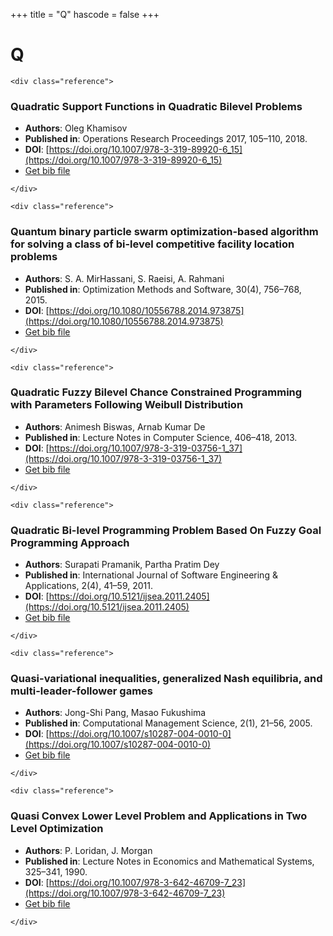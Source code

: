 <!--
File generated by bibs-to-md.jl
-->
+++
title = "Q"
hascode = false
+++

# Q
~~~
<div class="reference">
~~~
### Quadratic Support Functions in Quadratic Bilevel Problems
- **Authors**: Oleg Khamisov
- **Published in**: Operations Research Proceedings 2017, 105–110, 2018.
- **DOI**: [https://doi.org/10.1007/978-3-319-89920-6_15](https://doi.org/10.1007/978-3-319-89920-6_15)
- [Get bib file](/bib-files/Q/Khamisov_2018_64.bib)
~~~
</div>
~~~
~~~
<div class="reference">
~~~
### Quantum binary particle swarm optimization-based algorithm for solving a class of bi-level competitive facility location problems
- **Authors**: S. A. MirHassani, S. Raeisi, A. Rahmani
- **Published in**: Optimization Methods and Software, 30(4), 756–768, 2015.
- **DOI**: [https://doi.org/10.1080/10556788.2014.973875](https://doi.org/10.1080/10556788.2014.973875)
- [Get bib file](/bib-files/Q/MirHassani_2015_239.bib)
~~~
</div>
~~~
~~~
<div class="reference">
~~~
### Quadratic Fuzzy Bilevel Chance Constrained Programming with Parameters Following Weibull Distribution
- **Authors**: Animesh Biswas, Arnab Kumar De
- **Published in**: Lecture Notes in Computer Science, 406–418, 2013.
- **DOI**: [https://doi.org/10.1007/978-3-319-03756-1_37](https://doi.org/10.1007/978-3-319-03756-1_37)
- [Get bib file](/bib-files/Q/Biswas_2013_185.bib)
~~~
</div>
~~~
~~~
<div class="reference">
~~~
### Quadratic Bi-level Programming Problem Based On Fuzzy Goal Programming Approach
- **Authors**: Surapati Pramanik, Partha Pratim Dey
- **Published in**: International Journal of Software Engineering & Applications, 2(4), 41–59, 2011.
- **DOI**: [https://doi.org/10.5121/ijsea.2011.2405](https://doi.org/10.5121/ijsea.2011.2405)
- [Get bib file](/bib-files/Q/Pramanik_2011_46.bib)
~~~
</div>
~~~
~~~
<div class="reference">
~~~
### Quasi-variational inequalities, generalized Nash equilibria, and multi-leader-follower games
- **Authors**: Jong-Shi Pang, Masao Fukushima
- **Published in**: Computational Management Science, 2(1), 21–56, 2005.
- **DOI**: [https://doi.org/10.1007/s10287-004-0010-0](https://doi.org/10.1007/s10287-004-0010-0)
- [Get bib file](/bib-files/Q/Pang_2005_33.bib)
~~~
</div>
~~~
~~~
<div class="reference">
~~~
### Quasi Convex Lower Level Problem and Applications in Two Level Optimization
- **Authors**: P. Loridan, J. Morgan
- **Published in**: Lecture Notes in Economics and Mathematical Systems, 325–341, 1990.
- **DOI**: [https://doi.org/10.1007/978-3-642-46709-7_23](https://doi.org/10.1007/978-3-642-46709-7_23)
- [Get bib file](/bib-files/Q/Loridan_1990_52.bib)
~~~
</div>
~~~

